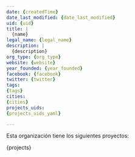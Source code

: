 ```yaml
---
date: {createdTime}
date_last_modified: {date_last_modified}
uid: {uid}
title: |
  {name}
legal_name: {legal_name}
description: |
  {description}
org_type: {org_type}
website: {website}
year_founded: {year_founded}
facebook: {facebook}
twitter: {twitter}
tags:
{tags}
cities: 
{cities}
projects_uids:
{projects_uids_yaml}

---
```


Esta organización tiene los siguientes proyectos:

{projects}

